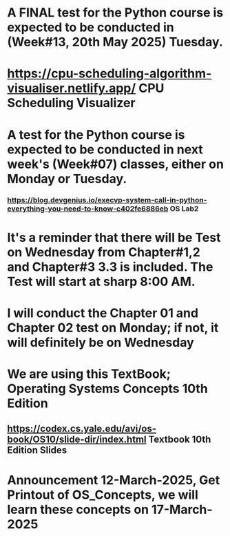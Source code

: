# A FINAL test for the Python course is expected to be conducted in (Week#13, 20th May 2025) Tuesday.
# https://cpu-scheduling-algorithm-visualiser.netlify.app/ CPU Scheduling Visualizer
# A test for the Python course is expected to be conducted in next week's (Week#07) classes, either on Monday or Tuesday.
### https://blog.devgenius.io/execvp-system-call-in-python-everything-you-need-to-know-c402fe6886eb OS Lab2
# It's a reminder that there will be Test on Wednesday from Chapter#1,2 and Chapter#3 3.3 is included. The Test will start at sharp 8:00 AM.
# I will conduct the Chapter 01 and Chapter 02 test on Monday; if not, it will definitely be on Wednesday
# We are using this TextBook; Operating Systems Concepts 10th Edition
## https://codex.cs.yale.edu/avi/os-book/OS10/slide-dir/index.html Textbook 10th Edition Slides
# Announcement 12-March-2025, Get Printout of OS_Concepts, we will learn these concepts on 17-March-2025
